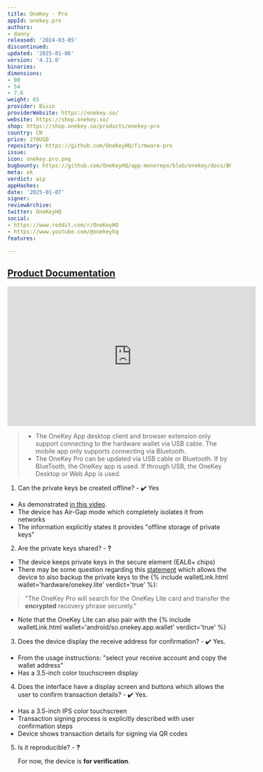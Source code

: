 ```yaml
---
title: OneKey - Pro
appId: onekey.pro
authors:
- danny
released: '2024-03-05'
discontinued: 
updated: '2025-01-06'
version: '4.11.0'
binaries: 
dimensions:
- 90
- 54
- 7.6
weight: 65
provider: Bixin
providerWebsite: https://onekey.so/
website: https://shop.onekey.so/
shop: https://shop.onekey.so/products/onekey-pro
country: CN
price: 270USD
repository: https://github.com/OneKeyHQ/firmware-pro
issue: 
icon: onekey.pro.png
bugbounty: https://github.com/OneKeyHQ/app-monorepo/blob/onekey/docs/BUG_RULES.md
meta: ok
verdict: wip
appHashes: 
date: '2025-01-07'
signer: 
reviewArchive: 
twitter: OneKeyHQ
social:
- https://www.reddit.com/r/OneKeyHQ
- https://www.youtube.com/@onekeyhq
features: 

---
```


## [Product Documentation](https://help.onekey.so/hc/en-us/articles/9384870496143-Authenticate-OneKey-Pro)

<iframe width="560" height="315" src="https://www.youtube.com/embed/YoEni3zAqUo?si=t4Cftm00KnW7b8Za" title="YouTube video player" frameborder="0" allow="accelerometer; autoplay; clipboard-write; encrypted-media; gyroscope; picture-in-picture; web-share" referrerpolicy="strict-origin-when-cross-origin" allowfullscreen></iframe>

> - The OneKey App desktop client and browser extension only support connecting to the hardware wallet via USB cable. The mobile app only supports connecting via Bluetooth.
> - The OneKey Pro can be updated via USB cable or Bluetooth. If by BlueTooth, the OneKey app is used. If through USB, the OneKey Desktop or Web App is used.  

1. Can the private keys be created offline? - ✔️ Yes
- As demonstrated [in this video](https://www.youtube.com/shorts/VxunFeDL8nU).
- The device has Air-Gap mode which completely isolates it from networks
- The information explicitly states it provides "offline storage of private keys"

2. Are the private keys shared? - **?** 
- The device keeps private keys in the secure element (EAL6+ chips)
- There may be some question regarding this [statement](https://help.onekey.so/hc/en-us/articles/11187527886095-Back-up-your-OneKey-Pro-with-OneKey-Lite) which allows the device to also backup the private keys to the {% include walletLink.html wallet='hardware/onekey.lite' verdict='true' %}: 
> "The OneKey Pro will search for the OneKey Lite card and transfer the **encrypted** recovery phrase securely."
- Note that the OneKey Lite can also pair with the {% include walletLink.html wallet='android/so.onekey.app.wallet' verdict='true' %}

3. Does the device display the receive address for confirmation? - ✔️ Yes. 
- From the usage instructions: "select your receive account and copy the wallet address"
- Has a 3.5-inch color touchscreen display

4. Does the interface have a display screen and buttons which allows the user to confirm transaction details? - ✔️ Yes. 
- Has a 3.5-inch IPS color touchscreen
- Transaction signing process is explicitly described with user confirmation steps
- Device shows transaction details for signing via QR codes

5. Is it reproducible? - **?**

    For now, the device is **for verification**. 